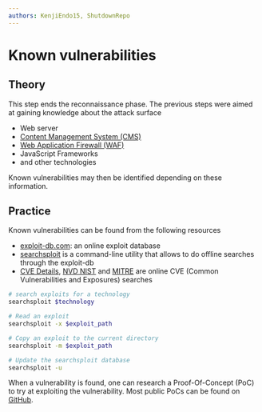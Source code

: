 ```yaml
---
authors: KenjiEndo15, ShutdownRepo
---
```


# Known vulnerabilities

## Theory

This step ends the reconnaissance phase. The previous steps were aimed at gaining knowledge about the attack surface

* Web server
* [Content Management System (CMS)](cms.md)
* [Web Application Firewall (WAF)](waf-fingerprinting.md)
* JavaScript Frameworks
* and other technologies

Known vulnerabilities may then be identified depending on these information.

## Practice

Known vulnerabilities can be found from the following resources

* [exploit-db.com](https://www.exploit-db.com/): an online exploit database
* [searchsploit](https://www.exploit-db.com/searchsploit) is a command-line utility that allows to do offline searches through the exploit-db
* [CVE Details](https://www.cvedetails.com/), [NVD NIST](https://nvd.nist.gov/vuln/search) and [MITRE](https://cve.mitre.org/cve/search_cve_list.html) are online CVE (Common Vulnerabilities and Exposures) searches

```bash
# search exploits for a technology
searchsploit $technology

# Read an exploit
searchsploit -x $exploit_path

# Copy an exploit to the current directory
searchsploit -m $exploit_path

# Update the searchsploit database
searchsploit -u
```

When a vulnerability is found, one can research a Proof-Of-Concept (PoC) to try at exploiting the vulnerability. Most public PoCs can be found on [GitHub](https://github.com/).
